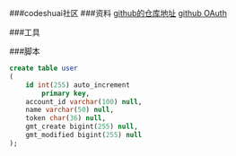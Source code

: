 ###codeshuai社区
###资料
[github的仓库地址](https://github.com/BEshakalaka/community)
[github OAuth](https://developer.github.com/apps/building-oauth-apps/creating-an-oauth-app/)

###工具

###脚本
```sql
create table user
(
	id int(255) auto_increment
		primary key,
	account_id varchar(100) null,
	name varchar(50) null,
	token char(36) null,
	gmt_create bigint(255) null,
	gmt_modified bigint(255) null
);
```
